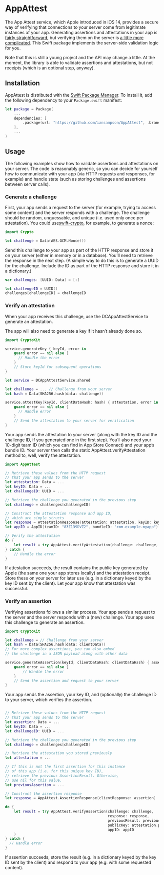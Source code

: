 # AppAttest

The App Attest service, which Apple introduced in iOS 14, provides a secure way of verifying that connections to your server come from legitimate instances of your app. Generating assertions and attestations in your app is [fairly straightforward](https://developer.apple.com/documentation/devicecheck/establishing_your_app_s_integrity), but verifying them on the server is [a little more complicated](https://developer.apple.com/documentation/devicecheck/validating_apps_that_connect_to_your_server). This Swift package implements the server-side validation logic for you.

Note that this is still a young project and the API may change a little. At the moment, the library is able to validate assertions and attestations, but not receipts (which is an optional step, anyway).


## Installation

AppAttest is distributed with the [Swift Package Manager](https://swift.org/package-manager/). To install it, add the following dependency to your `Package.swift` manifest:

``` Swift
let package = Package(
    ...
    dependencies: [
        .package(url: "https://github.com/iansampson/AppAttest", .branch("main"))
    ],
    ...
)
```


## Usage

The following examples show how to validate assertions and attestations on your server. The code is reasonably generic, so you can decide for yourself how to communicate with your app (via HTTP requests and responses, for example) and handle state (such as storing challenges and assertions between server calls).


### Generate a challenge

First, your app sends a request to the server (for example, trying to access some content) and the server responds with a challenge. The challenge should be random, unguessable, and unique (i.e. used only once per attestation). You could use[swift-crypto](https://github.com/apple/swift-crypto), for example, to generate a nonce:

``` Swift
import Crypto

let challenge = Data(AES.GCM.Nonce())
```

Send this challenge to your app as part of the HTTP response and store it on your server (either in memory or in a database). You’ll need to retrieve the response in the next step. (A simple way to do this is to generate a UUID for the challenge. Include the ID as part of the HTTP response and store it in a dictionary.)

``` Swift
var challenges: [UUID: Data] = [:]

let challengeID = UUID()
challenges[challengeID] = challengeID
```


### Verify an attestation

When your app receives this challenge, use the DCAppAttestService to generate an attestation.

The app will also need to generate a key if it hasn’t already done so.

``` Swift
import CryptoKit

service.generateKey { keyId, error in
    guard error == nil else {
      // Handle the error
    }
    // Store keyId for subsequent operations
}

let service = DCAppAttestService.shared

let challenge = ... // Challenge from your server
let hash = Data(SHA256.hash(data: challenge))

service.attestKey(keyId, clientDataHash: hash) { attestation, error in
    guard error == nil else {
      // Handle error
    }
    // Send the attestation to your server for verification
}
```

Your app sends the attestation to your server (along with the key ID and the challenge ID, if you generated one in the first step). You’ll also need your 10-digit team ID (which you can find in App Store Connect) and your app’s bundle ID. Your server then calls the static AppAttest.verifyAttestation method to, well, verify the attestation.

``` Swift
import AppAttest

// Retrieve these values from the HTTP request
// that your app sends to the server
let attestation: Data = ...
let keyID: Data = ...
let challengeID: UUID = ...

// Retrieve the challenge you generated in the previous step
let challenge = challenges[challengeID]

// Construct the attestation response and app ID,
// which are simple structs
let response = AttestationResponse(attestation: attestation, keyID: keyID)
let appID = AppID(teamID: "83Z139DVZ2", bundleID: "com.example.myapp")

// Verify the attestation
do {
    let result = try AppAttest.verifyAttestation(challenge: challenge, response, appID: appID)
} catch {
    // Handle the error
}
```

If attestation succeeds, the result contains the public key generated by Apple (the same one your app stores locally) and the attestation receipt. Store these on your server for later use (e.g. in a dictionary keyed by the key ID sent by the client). Let your app know that attestation was successful.


### Verify an assertion

Verifying assertions follows a similar process. Your app sends a request to the server and the server responds with a (new) challenge. Your app uses this challenge to generate an assertion.

``` Swift
import CryptoKit

let challenge = // Challenge from your server
let hash = Data(SHA256.hash(data: clientData))
// For more complex assertions, you can also embed
// the challenge in a JSON payload along with other data

service.generateAssertion(keyId, clientDataHash: clientDataHash) { assertion, error in
    guard error == nil else {
        // Handle the error
    }
    // Send the assertion and request to your server
}
```

Your app sends the assertion, your key ID, and (optionally) the challenge ID to your server, which verifies the assertion.

``` Swift

// Retrieve these values from the HTTP request
// that your app sends to the server
let assertion: Data = ...
let keyID: Data = ...
let challengeID: UUID = ...

// Retrieve the challenge you generated in the previous step
let challenge = challenges[challengeID]

// Retrieve the attestation you stored previously
let attestation = ...

// If this is not the first assertion for this instance
// of this app (i.e. for this unique key ID),
// retrieve the previous AssertionResult. Otherwise,
// use nil for this value.
let previousAssertion = ...

// Construct the assertion response
let response = AppAttest.AssertionResponse(clientResponse: assertion)

do {
    let result = try AppAttest.verifyAssertion(challenge: challenge,
                                               response: response,
                                               previousResult: previousAssertion,
                                               publicKey: attestation.publicKey,
                                               appID: appID
    )
} catch {
  // Handle error
}
```

If assertion succeeds, store the result (e.g. in a dictionary keyed by the key ID sent by the client) and respond to your app (e.g. with some requested content).
